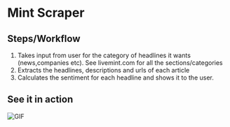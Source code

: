 # Mint Scraper

## Steps/Workflow
1. Takes input from user for the category of headlines it wants (news,companies etc). See livemint.com for all the sections/categories
2. Extracts the headlines, descriptions and urls of each article
3. Calculates the sentiment for each headline and shows it to the user.

## See it in action

![GIF](https://github.com/joybh98/mintscraper/blob/master/media/Peek%202021-07-14%2012-32.gif)
